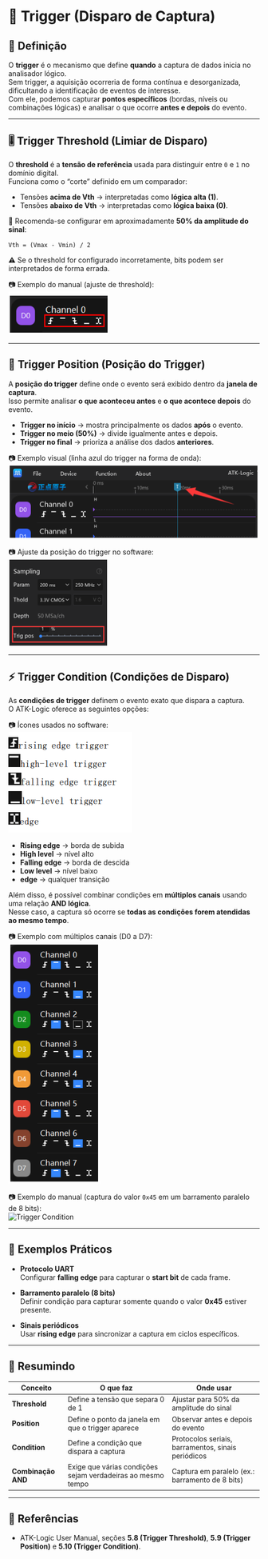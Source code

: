 # 🎯 Trigger (Disparo de Captura)

## 📌 Definição
O **trigger** é o mecanismo que define **quando** a captura de dados inicia no analisador lógico.  
Sem trigger, a aquisição ocorreria de forma contínua e desorganizada, dificultando a identificação de eventos de interesse.  
Com ele, podemos capturar **pontos específicos** (bordas, níveis ou combinações lógicas) e analisar o que ocorre **antes e depois** do evento.

---

## 🎚️ Trigger Threshold (Limiar de Disparo)

O **threshold** é a **tensão de referência** usada para distinguir entre `0` e `1` no domínio digital.  
Funciona como o “corte” definido em um comparador:

- Tensões **acima de Vth** → interpretadas como **lógica alta (1)**.  
- Tensões **abaixo de Vth** → interpretadas como **lógica baixa (0)**.  

🔹 Recomenda-se configurar em aproximadamente **50% da amplitude do sinal**:


```
Vth = (Vmax - Vmin) / 2
```


⚠️ Se o threshold for configurado incorretamente, bits podem ser interpretados de forma errada.  

📷 Exemplo do manual (ajuste de threshold):  
![Trigger Threshold](../assets/trigger_icons_channel0.png)

---

## 📍 Trigger Position (Posição do Trigger)

A **posição do trigger** define onde o evento será exibido dentro da **janela de captura**.  
Isso permite analisar **o que aconteceu antes** e **o que acontece depois** do evento.

- **Trigger no início** → mostra principalmente os dados **após** o evento.  
- **Trigger no meio (50%)** → divide igualmente antes e depois.  
- **Trigger no final** → prioriza a análise dos dados **anteriores**.  

📷 Exemplo visual (linha azul do trigger na forma de onda):  
![Trigger Position Waveform](../assets/trigger_position_waveform.png)

📷 Ajuste da posição do trigger no software:  
![Trigger Position Slider](../assets/trigger_position_slider.png)

---

## ⚡ Trigger Condition (Condições de Disparo)

As **condições de trigger** definem o evento exato que dispara a captura.  
O ATK-Logic oferece as seguintes opções:

📷 Ícones usados no software:  
![Trigger Icons Legend](../assets/trigger_icons_legend.png)

- **Rising edge** → borda de subida  
- **High level** → nível alto  
- **Falling edge** → borda de descida  
- **Low level** → nível baixo  
- **edge** → qualquer transição  

Além disso, é possível combinar condições em **múltiplos canais** usando uma relação **AND lógica**.  
Nesse caso, a captura só ocorre se **todas as condições forem atendidas ao mesmo tempo**.  

📷 Exemplo com múltiplos canais (D0 a D7):  
![Trigger Multi Channels](../assets/trigger_multi_channels.png)

📷 Exemplo do manual (captura do valor `0x45` em um barramento paralelo de 8 bits):  
![Trigger Condition](../assets/trigger_condition.png)

---

## 📝 Exemplos Práticos

- **Protocolo UART**  
  Configurar **falling edge** para capturar o **start bit** de cada frame.  

- **Barramento paralelo (8 bits)**  
  Definir condição para capturar somente quando o valor **0x45** estiver presente.  

- **Sinais periódicos**  
  Usar **rising edge** para sincronizar a captura em ciclos específicos.  

---

## 🧩 Resumindo

| Conceito             | O que faz                                                                 | Onde usar                                           |
|-----------------------|---------------------------------------------------------------------------|-----------------------------------------------------|
| **Threshold**         | Define a tensão que separa 0 de 1                                         | Ajustar para 50% da amplitude do sinal              |
| **Position**          | Define o ponto da janela em que o trigger aparece                        | Observar antes e depois do evento                   |
| **Condition**         | Define a condição que dispara a captura                                  | Protocolos seriais, barramentos, sinais periódicos  |
| **Combinação AND**    | Exige que várias condições sejam verdadeiras ao mesmo tempo              | Captura em paralelo (ex.: barramento de 8 bits)     |

---

## 📖 Referências
- ATK-Logic User Manual, seções **5.8 (Trigger Threshold)**, **5.9 (Trigger Position)** e **5.10 (Trigger Condition)**.
